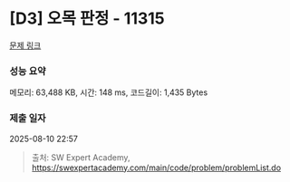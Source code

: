 # [D3] 오목 판정 - 11315 

[문제 링크](https://swexpertacademy.com/main/code/problem/problemDetail.do?contestProbId=AXaSUPYqPYMDFASQ) 

### 성능 요약

메모리: 63,488 KB, 시간: 148 ms, 코드길이: 1,435 Bytes

### 제출 일자

2025-08-10 22:57



> 출처: SW Expert Academy, https://swexpertacademy.com/main/code/problem/problemList.do